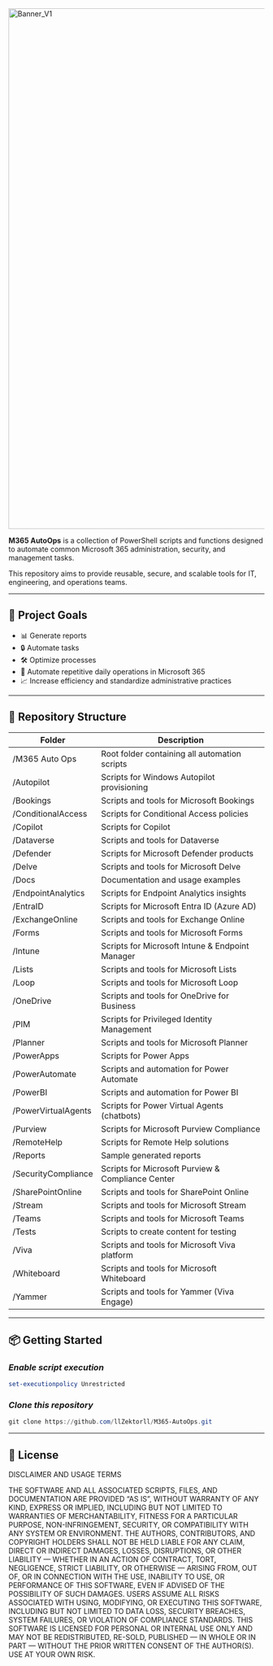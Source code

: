 <img width="2324" height="1024" alt="Banner_V1" src="https://github.com/user-attachments/assets/69adaf66-7a98-42b2-9e1e-6878600ef008" />

**M365 AutoOps** is a collection of PowerShell scripts and functions designed to automate common Microsoft 365 administration, security, and management tasks.

This repository aims to provide reusable, secure, and scalable tools for IT, engineering, and operations teams.

---

## 🎯 Project Goals
- 📊 Generate reports
- 🔒 Automate tasks
- 🛠️ Optimize processes
- 🔄 Automate repetitive daily operations in Microsoft 365
- 📈 Increase efficiency and standardize administrative practices

---

## 📁 Repository Structure

| Folder               | Description                                      |
|----------------------|--------------------------------------------------|
| /M365 Auto Ops      | Root folder containing all automation scripts     |
| /Autopilot          | Scripts for Windows Autopilot provisioning        |
| /Bookings           | Scripts and tools for Microsoft Bookings          |
| /ConditionalAccess  | Scripts for Conditional Access policies           |
| /Copilot            | Scripts for Copilot                               |
| /Dataverse          | Scripts and tools for Dataverse                   |
| /Defender           | Scripts for Microsoft Defender products           |
| /Delve              | Scripts and tools for Microsoft Delve             |
| /Docs               | Documentation and usage examples                  |
| /EndpointAnalytics  | Scripts for Endpoint Analytics insights           |
| /EntraID            | Scripts for Microsoft Entra ID (Azure AD)         |
| /ExchangeOnline     | Scripts and tools for Exchange Online             |
| /Forms              | Scripts and tools for Microsoft Forms             |
| /Intune             | Scripts for Microsoft Intune & Endpoint Manager   |
| /Lists              | Scripts and tools for Microsoft Lists             |
| /Loop               | Scripts and tools for Microsoft Loop              |
| /OneDrive           | Scripts and tools for OneDrive for Business       |
| /PIM                | Scripts for Privileged Identity Management        |
| /Planner            | Scripts and tools for Microsoft Planner           |
| /PowerApps          | Scripts for Power Apps                            |
| /PowerAutomate      | Scripts and automation for Power Automate         |
| /PowerBI            | Scripts and automation for Power BI               |
| /PowerVirtualAgents | Scripts for Power Virtual Agents (chatbots)       |
| /Purview            | Scripts for Microsoft Purview Compliance          |
| /RemoteHelp         | Scripts for Remote Help solutions                 |
| /Reports            | Sample generated reports                          |
| /SecurityCompliance | Scripts for Microsoft Purview & Compliance Center |
| /SharePointOnline   | Scripts and tools for SharePoint Online           |
| /Stream             | Scripts and tools for Microsoft Stream            |
| /Teams              | Scripts and tools for Microsoft Teams             |
| /Tests              | Scripts to create content for testing             |
| /Viva               | Scripts and tools for Microsoft Viva platform     |
| /Whiteboard         | Scripts and tools for Microsoft Whiteboard        |
| /Yammer             | Scripts and tools for Yammer (Viva Engage)        |


---

## 📦 Getting Started
### *Enable script execution*
```powershell
set-executionpolicy Unrestricted
```

### *Clone this repository*

```powershell
git clone https://github.com/llZektorll/M365-AutoOps.git
```

---

## 📄 License

DISCLAIMER AND USAGE TERMS

THE SOFTWARE AND ALL ASSOCIATED SCRIPTS, FILES, AND DOCUMENTATION ARE PROVIDED “AS IS”, WITHOUT WARRANTY OF ANY KIND, EXPRESS OR IMPLIED, INCLUDING BUT NOT LIMITED TO WARRANTIES OF MERCHANTABILITY, FITNESS FOR A PARTICULAR PURPOSE, NON-INFRINGEMENT, SECURITY, OR COMPATIBILITY WITH ANY SYSTEM OR ENVIRONMENT.
THE AUTHORS, CONTRIBUTORS, AND COPYRIGHT HOLDERS SHALL NOT BE HELD LIABLE FOR ANY CLAIM, DIRECT OR INDIRECT DAMAGES, LOSSES, DISRUPTIONS, OR OTHER LIABILITY — WHETHER IN AN ACTION OF CONTRACT, TORT, NEGLIGENCE, STRICT LIABILITY, OR OTHERWISE — ARISING FROM, OUT OF, OR IN CONNECTION WITH THE USE, INABILITY TO USE, OR PERFORMANCE OF THIS SOFTWARE, EVEN IF ADVISED OF THE POSSIBILITY OF SUCH DAMAGES.
USERS ASSUME ALL RISKS ASSOCIATED WITH USING, MODIFYING, OR EXECUTING THIS SOFTWARE, INCLUDING BUT NOT LIMITED TO DATA LOSS, SECURITY BREACHES, SYSTEM FAILURES, OR VIOLATION OF COMPLIANCE STANDARDS.
THIS SOFTWARE IS LICENSED FOR PERSONAL OR INTERNAL USE ONLY AND MAY NOT BE REDISTRIBUTED, RE-SOLD, PUBLISHED — IN WHOLE OR IN PART — WITHOUT THE PRIOR WRITTEN CONSENT OF THE AUTHOR(S).
USE AT YOUR OWN RISK.

